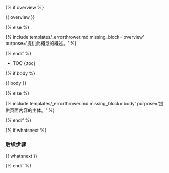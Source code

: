 {% if overview %}

{{ overview }}

{% else %}

{% include templates/_errorthrower.md missing_block='overview' purpose='提供此概念的概述。' %}

{% endif %}

* TOC
{:toc}

{% if body %}

{{ body }}

{% else %}

{% include templates/_errorthrower.md missing_block='body' purpose='提供页面内容的主体。' %}

{% endif %}


{% if whatsnext %}

### 后续步骤

{{ whatsnext }}

{% endif %}